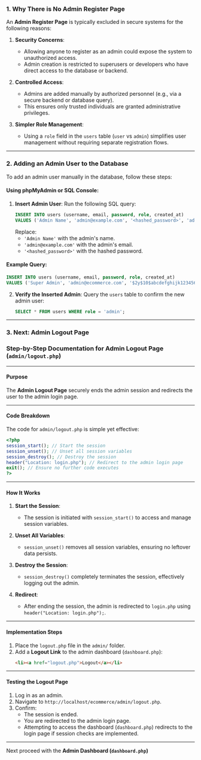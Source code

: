 ### **1. Why There is No Admin Register Page**
An **Admin Register Page** is typically excluded in secure systems for the following reasons:

1. **Security Concerns**:
   - Allowing anyone to register as an admin could expose the system to unauthorized access.
   - Admin creation is restricted to superusers or developers who have direct access to the database or backend.

2. **Controlled Access**:
   - Admins are added manually by authorized personnel (e.g., via a secure backend or database query).
   - This ensures only trusted individuals are granted administrative privileges.

3. **Simpler Role Management**:
   - Using a `role` field in the `users` table (`user` vs `admin`) simplifies user management without requiring separate registration flows.

---

### **2. Adding an Admin User to the Database**

To add an admin user manually in the database, follow these steps:

#### Using **phpMyAdmin** or SQL Console:
1. **Insert Admin User**:
   Run the following SQL query:
   ```sql
   INSERT INTO users (username, email, password, role, created_at) 
   VALUES ('Admin Name', 'admin@example.com', '<hashed_password>', 'admin', NOW());
   ```
   Replace:
   - `'Admin Name'` with the admin's name.
   - `'admin@example.com'` with the admin's email.
   - `'<hashed_password>'` with the hashed password.

#### Example Query:
```sql
INSERT INTO users (username, email, password, role, created_at) 
VALUES ('Super Admin', 'admin@ecommerce.com', '$2y$10$abcdefghijk1234567890LMNOPQRSTUVWXyz12345678', 'admin', NOW());
```

2. **Verify the Inserted Admin**:
   Query the `users` table to confirm the new admin user:
   ```sql
   SELECT * FROM users WHERE role = 'admin';
   ```

---

### **3. Next: Admin Logout Page**

### Step-by-Step Documentation for Admin Logout Page (`admin/logout.php`)

---

#### Purpose
The **Admin Logout Page** securely ends the admin session and redirects the user to the admin login page.

---

#### Code Breakdown
The code for `admin/logout.php` is simple yet effective:

```php
<?php
session_start(); // Start the session
session_unset(); // Unset all session variables
session_destroy(); // Destroy the session
header("Location: login.php"); // Redirect to the admin login page
exit(); // Ensure no further code executes
?>
```

---

#### How It Works
1. **Start the Session**:
   - The session is initiated with `session_start()` to access and manage session variables.

2. **Unset All Variables**:
   - `session_unset()` removes all session variables, ensuring no leftover data persists.

3. **Destroy the Session**:
   - `session_destroy()` completely terminates the session, effectively logging out the admin.

4. **Redirect**:
   - After ending the session, the admin is redirected to `login.php` using `header("Location: login.php");`.

---

#### Implementation Steps
1. Place the `logout.php` file in the `admin/` folder.
2. Add a **Logout Link** to the admin dashboard (`dashboard.php`):
   ```html
   <li><a href="logout.php">Logout</a></li>
   ```

---

#### Testing the Logout Page
1. Log in as an admin.
2. Navigate to `http://localhost/ecommerce/admin/logout.php`.
3. Confirm:
   - The session is ended.
   - You are redirected to the admin login page.
   - Attempting to access the dashboard (`dashboard.php`) redirects to the login page if session checks are implemented.

---

Next proceed with the **Admin Dashboard (`dashboard.php`)**

